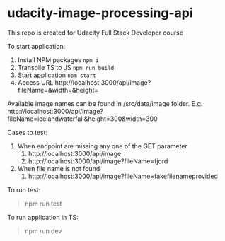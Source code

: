 # udacity-image-processing-api
This repo is created for Udacity Full Stack Developer course

To start application:
1. Install NPM packages `npm i`
2. Transpile TS to JS `npm run build`
3. Start application `npm start`
4. Access URL http://localhost:3000/api/image?fileName=<string>&width=<number>&height=<number>

Available image names can be found in /src/data/image folder. E.g. http://localhost:3000/api/image?fileName=icelandwaterfall&height=300&width=300

Cases to test:
1. When endpoint are missing any one of the GET parameter 
   1. http://localhost:3000/api/image
   2. http://localhost:3000/api/image?fileName=fjord
2. When file name is not found
   1. http://localhost:3000/api/image?fileName=fakefilenameprovided

To run test:
> npm run test

To run application in TS:
> npm run dev
